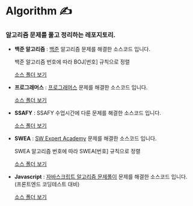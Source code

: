 # Algorithm ✍

### 알고리즘 문제를 풀고 정리하는 레포지토리.

- **백준 알고리즘** : [백준](https://www.acmicpc.net/) 알고리즘 문제를 해결한 소스코드 입니다. 
  
  백준 알고리즘 번호에 따라 BOJ\[번호] 규칙으로 정렬
  
  [소스 폴더 보기](./src/baekjoon) 
   
- **프로그래머스** : [프로그래머스](https://programmers.co.kr/learn/challenges?tab=all_challenges) 문제를 해결한 소스코드 입니다.
  
  [소스 폴더 보기](./src/programmers)
  
- **SSAFY** : SSAFY 수업시간에 다룬 문제를 해결한 소스코드 입니다.
  
  [소스 폴더 보기](./src/ssafy)

- **SWEA** : [SW Expert Academy](https://swexpertacademy.com/main/main.do) 문제를 해결한 소스코드 입니다.
  
  SWEA 알고리즘 번호에 따라 SWEA\[번호] 규칙으로 정렬

  [소스 폴더 보기](./src/swea)
  
- **Javascript** : [자바스크립트 알고리즘 문제풀이](https://www.inflearn.com/course/%EC%9E%90%EB%B0%94%EC%8A%A4%ED%81%AC%EB%A6%BD%ED%8A%B8-%EC%95%8C%EA%B3%A0%EB%A6%AC%EC%A6%98-%EB%AC%B8%EC%A0%9C%ED%92%80%EC%9D%B4) 문제를 해결한 소스코드 입니다. (프론트엔드 코딩테스트 대비)

  [소스 폴더 보기](./src/javascript)
